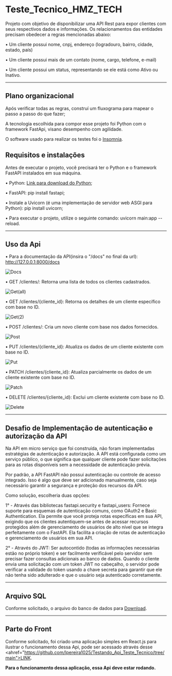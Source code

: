 # Teste_Tecnico_HMZ_TECH

Projeto com objetivo de disponibilizar uma API Rest para expor clientes com seus respectivos dados e informações. Os relacionamentos das entidades precisam obedecer a regras mencionadas abaixo:

•	Um cliente possui nome, cnpj, endereço (logradouro, bairro, cidade, estado, país)

•	Um cliente possui mais de um contato (nome, cargo, telefone, e-mail)

•	Um cliente possui um status, representando se ele está como Ativo ou Inativo.
<hr>

<h2>Plano organizacional</h2>

Após verificar todas as regras, construí um fluxograma para mapear o passo a passo do que fazer; 

A tecnologia escolhida para compor esse projeto foi Python com o framework FastApi, visano desempenho com agilidade.

O software usado para realizar os testes foi o <a href="https://insomnia.rest/download">Insomnia</a>.

<h2>Requisitos e instalações</h2>

Antes de executar o projeto, você precisará ter o Python e o framework FastAPI instalados em sua máquina.

•	Python: <a href="https://www.python.org/downloads/">Link para download do Python</a>;

•	FastAPI: pip install fastapi;

•	Instale a Uvicorn (é uma implementação de servidor web ASGI para Python): pip install uvicorn;

•	Para executar o projeto, utilize o seguinte comando: uvicorn main:app --reload.

<hr>

<h2>Uso da Api</h2>

•	Para a documentação da API(insira o "/docs" no final da url): http://127.0.0.1:8000/docs

![Docs](https://github.com/lpereira1025/Teste_Tecnico_HMZ_TECH/assets/69816562/a767d652-0278-4f38-980a-5872c68f652f)


•	GET /clientes/: Retorna uma lista de todos os clientes cadastrados.

![Get(all)](https://github.com/lpereira1025/Teste_Tecnico_HMZ_TECH/assets/69816562/3edd3be5-9d9c-497a-88ba-62af2ec434d9)


•	GET /clientes/{cliente_id}: Retorna os detalhes de um cliente específico com base no ID.

![Get(2)](https://github.com/lpereira1025/Teste_Tecnico_HMZ_TECH/assets/69816562/59b0123e-2842-46fc-90f2-c91959a83273)


•	POST /clientes/: Cria um novo cliente com base nos dados fornecidos.

![Post](https://github.com/lpereira1025/Teste_Tecnico_HMZ_TECH/assets/69816562/b84a0c55-70bd-4908-80d3-b8ef3ddb1bf8)


•	PUT /clientes/{cliente_id}: Atualiza os dados de um cliente existente com base no ID.

![Put](https://github.com/lpereira1025/Teste_Tecnico_HMZ_TECH/assets/69816562/1b37ddfc-3d6a-4617-a427-8963131b6bda)


•	PATCH /clientes/{cliente_id}: Atualiza parcialmente os dados de um cliente existente com base no ID.

![Patch](https://github.com/lpereira1025/Teste_Tecnico_HMZ_TECH/assets/69816562/bf677169-149f-4825-a9c5-06294974a23a)


•	DELETE /clientes/{cliente_id}: Exclui um cliente existente com base no ID.

![Delete](https://github.com/lpereira1025/Teste_Tecnico_HMZ_TECH/assets/69816562/3c1ec098-322f-4017-aa5c-2d32f417b583)

<hr>

<h2>Desafio de Implementação de autenticação e autorização da API</h2>

Na API em micro serviço que foi construída, não foram implementadas estratégias de autenticação e autorização. A API está configurada como um serviço público, o que significa que qualquer cliente pode fazer solicitações para as rotas disponíveis sem a necessidade de autenticação prévia.

Por padrão, a API FastAPI não possui autenticação ou controle de acesso integrado. Isso é algo que deve ser adicionado manualmente, caso seja necessário garantir a segurança e proteção dos recursos da API.

Como solução, escolheria duas opções:

1° - Através das bibliotecas fastapi.security e fastapi_users: Fornece suporte para esquemas de autenticação comuns, como OAuth2 e Basic Authentication. Ela permite que você proteja rotas específicas em sua API, exigindo que os clientes autentiquem-se antes de acessar recursos protegidos além de gerenciamento de usuários de alto nível que se integra perfeitamente com o FastAPI. Ela facilita a criação de rotas de autenticação e gerenciamento de usuários em sua API.

2° - Através do JWT: Ser autocontido (todas as informações necessárias estão no próprio token) e ser facilmente verificável pelo servidor sem precisar fazer consultas adicionais ao banco de dados. Quando o cliente envia uma solicitação com um token JWT no cabeçalho, o servidor pode verificar a validade do token usando a chave secreta para garantir que ele não tenha sido adulterado e que o usuário seja autenticado corretamente.

<hr>

<h2>Arquivo SQL</h2>

Conforme solicitado, o arquivo do banco de dados para <a href="https://drive.google.com/file/d/1V50WMNOqBQ1C30ENeWcCzK9Pot7uaLF0/view?usp=drive_link">Download</a>. 

<hr>

<h2>Parte do Front</h2>

Conforme solicitado, foi criado uma aplicação simples em React.js para ilustrar o funcionamento dessa Api, pode ser acessado através desse <ahref="https://github.com/lpereira1025/Testando_Api_Teste_Tecnico/tree/main">LINK</a>.

**Para o funcionamento dessa aplicação, essa Api deve estar rodando.**
